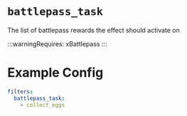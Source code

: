 # `battlepass_task`

The list of battlepass rewards the effect should activate on

:::warningRequires:
xBattlepass
:::
# Example Config
```yaml
filters:
  battlepass_task: 
    - collect_eggs
```
